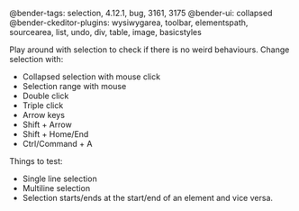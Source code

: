 @bender-tags: selection, 4.12.1, bug, 3161, 3175
@bender-ui: collapsed
@bender-ckeditor-plugins: wysiwygarea, toolbar, elementspath, sourcearea, list, undo, div, table, image, basicstyles

Play around with selection to check if there is no weird behaviours. Change selection with:
- Collapsed selection with mouse click
- Selection range with mouse
- Double click
- Triple click
- Arrow keys
- Shift + Arrow
- Shift + Home/End
- Ctrl/Command + A

Things to test:
- Single line selection
- Multiline selection
- Selection starts/ends at the start/end of an element and vice versa.
